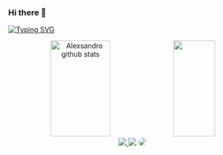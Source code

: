### Hi there 👋

<!--
**Alexsandro-Gaiotte/Alexsandro-Gaiotte** is a ✨ _special_ ✨ repository because its `README.md` (this file) appears on your GitHub profile.

Here are some ideas to get you started:

- 🔭 I’m currently working on ...
- 🌱 I’m currently learning ...
- 👯 I’m looking to collaborate on ...
- 🤔 I’m looking for help with ...
- 💬 Ask me about ...
- 📫 How to reach me: ...
- 😄 Pronouns: ...
- ⚡ Fun fact: ...
-->
[![Typing SVG](https://readme-typing-svg.herokuapp.com/?color=006400&size=35&center=true&vCenter=true&width=1000&lines=HELLO,+My+name+is+Alexsandro;I'm+23+years+old;I'm+from+Brazil;I+student+software+engineering;Be+Welcome!+:%29)](https://git.io/typing-svg)

<div align="center">  
  <img width="49%" height="195px" src="https://github-readme-stats.vercel.app/api?username=Alexsandro-Gaiotte&show_icons=true&count_private=true&hide_border=true&title_color=006400&icon_color=ff91a4&text_color=c9d1d9&bg_color=0d1117" alt="Alexsandro github stats" /> 
  <img width="41%" height="195px" src="https://github-readme-stats.vercel.app/api/top-langs/?username=Alexsandro-Gaiotte&layout=compact&hide_border=true&title_color=ff91a4&text_color=ff91a4&bg_color=0d1117" />
</div>

<div align="center"> 
<a href="https://www.instagram.com/a.gaiotte?igsh=MTQ0NnBycDVlcDQyYw==" target="_blank"><img src="https://img.shields.io/badge/-Instagram-%23E4405F?style=for-the-badge&logo=instagram&logoColor=white"</a>
<a href = "mailto:alex_gaiotte@hotmail.com"> <img src="https://img.shields.io/badge/-Gmail-%23333?style=for-the-badge&logo=gmail&logoColor=white" target="_blank"></a>
<a href="[www.linkedin.com/in/alexsandro-gaiotte-de-matos-ribeiro-sobrinho-189297204/](https://www.linkedin.com/in/alexsandro-gaiotte-de-matos-ribeiro-sobrinho-189297204/)" target="_blank"><img src="https://img.shields.io/badge/-LinkedIn-%230077B5?style=for-the-badge&logo=linkedin&logoColor=white" style="border-radius: 30px" target="_blank"></a> 
 </div>


